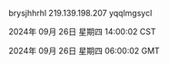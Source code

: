 brysjhhrhl 219.139.198.207 yqqlmgsycl

2024年 09月 26日 星期四 14:00:02 CST

2024年 09月 26日 星期四 06:00:02 GMT
